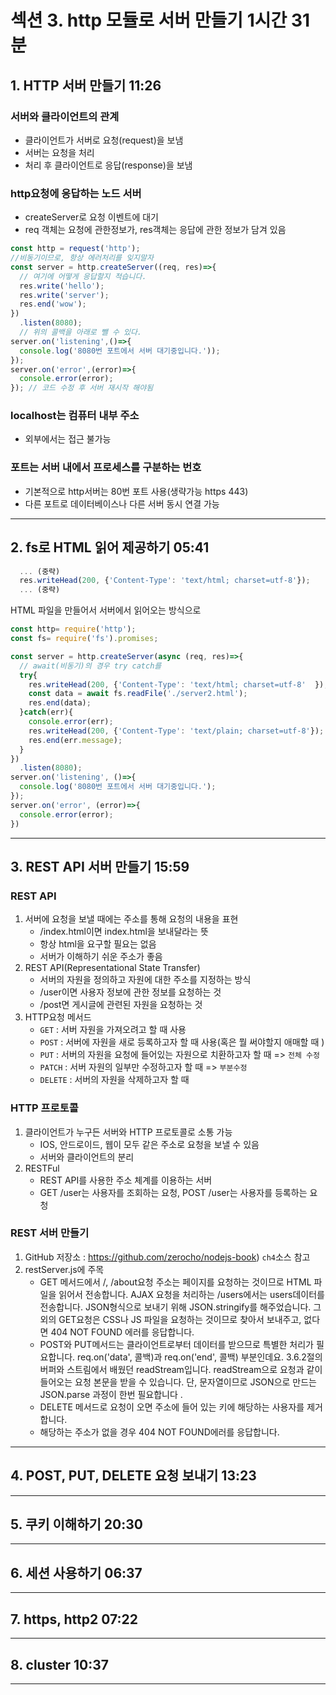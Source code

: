 # 섹션 3. http 모듈로 서버 만들기 1시간 31분
## 1. HTTP 서버 만들기 11:26
### 서버와 클라이언트의 관계
* 클라이언트가 서버로 요청(request)을 보냄
* 서버는 요청을 처리 
* 처리 후 클라이언트로 응답(response)을 보냄

### http요청에 응답하는 노드 서버 
* createServer로 요청 이벤트에 대기
* req 객체는 요청에 관한정보가, res객체는 응답에 관한 정보가 담겨 있음

```javascript
const http = request('http'); 
//비동기이므로, 항상 에러처리를 잊지말자
const server = http.createServer((req, res)=>{
  // 여기에 어떻게 응답할지 적습니다. 
  res.write('hello'); 
  res.write('server'); 
  res.end('wow');   
})
  .listen(8080); 
  // 위의 콜백을 아래로 뺄 수 있다. 
server.on('listening',()=>{
  console.log('8080번 포트에서 서버 대기중입니다.')); 
}); 
server.on('error',(error)=>{
  console.error(error); 
}); // 코드 수정 후 서버 재시작 해야됨
```

### localhost는 컴퓨터 내부 주소
  * 외부에서는 접근 불가능

### 포트는 서버 내에서 프로세스를 구분하는 번호 
  * 기본적으로 http서버는 80번 포트 사용(생략가능 https 443)
  * 다른 포트로 데이터베이스나 다른 서버 동시 연결 가능 
----------------------------
## 2. fs로 HTML 읽어 제공하기 05:41 
```javascript
  ... (중략)
  res.writeHead(200, {'Content-Type': 'text/html; charset=utf-8'}); 
  ... (중략)
```

HTML 파일을 만들어서 서버에서 읽어오는 방식으로 
```javascript
const http= require('http');
const fs= require('fs').promises;

const server = http.createServer(async (req, res)=>{
  // await(비동기)의 경우 try catch를 
  try{
    res.writeHead(200, {'Content-Type': 'text/html; charset=utf-8'  }); 
    const data = await fs.readFile('./server2.html'); 
    res.end(data); 
  }catch(err){
    console.error(err); 
    res.writeHead(200, {'Content-Type': 'text/plain; charset=utf-8'}); 
    res.end(err.message);
  }
})
  .listen(8080); 
server.on('listening', ()=>{
  console.log('8080번 포트에서 서버 대기중입니다.'); 
}); 
server.on('error', (error)=>{
  console.error(error); 
})
```

----------------------------
## 3. REST API 서버 만들기 15:59

### REST API
1. 서버에 요청을 보낼 때에는 주소를 통해 요청의 내용을 표현
    - /index.html이면 index.html을 보내달라는 뜻
    - 항상 html을 요구할 필요는 없음
    - 서버가 이해하기 쉬운 주소가 좋음
1. REST API(Representational State Transfer)
    - 서버의 자원을 정의하고 자원에 대한 주소를 지정하는 방식
    - /user이면 사용자 정보에 관한 정보를 요청하는 것 
    - /post면 게시글에 관련된 자원을 요청하는 것 
1. HTTP요청 메서드
    - `GET` : 서버 자원을 가져오려고 할 때 사용
    - `POST` : 서버에 자원을 새로 등록하고자 할 때 사용(혹은 뭘 써야할지 애매할 때 )    
    - `PUT` : 서버의 자원을 요청에 들어있는 자원으로 치환하고자 할 때 => `전체 수정`  
    - `PATCH` : 서버 자원의 일부만 수정하고자 할 때 => `부분수정`
    - `DELETE` : 서버의 자원을 삭제하고자 할 때 

### HTTP 프로토콜 
1. 클라이언트가 누구든 서버와 HTTP 프로토콜로 소통 가능 
    * IOS, 안드로이드, 웹이 모두 같은 주소로 요청을 보낼 수 있음
    * 서버와 클라이언트의 분리 
1. RESTFul
    * REST API를 사용한 주소 체계를 이용하는 서버 
    * GET /user는 사용자를 조회하는 요청, POST /user는 사용자를 등록하는 요청 

### REST 서버 만들기
1. GitHub 저장소 : https://github.com/zerocho/nodejs-book) `ch4`소스 참고 
1. restServer.js에 주목 
    * GET 메서드에서 /, /about요청 주소는 페이지를 요청하는 것이므로 HTML 파일을 읽어서 전송합니다. AJAX 요청을 처리하는 /users에서는 users데이터를 전송합니다. JSON형식으로 보내기 위해 JSON.stringify를 해주었습니다. 그 외의 GET요청은 CSS나 JS 파일을 요청하는 것이므로 찾아서 보내주고, 없다면 404 NOT FOUND 에러를 응답합니다. 
    * POST와 PUT메서드는 클라이언트로부터 데이터를 받으므로 특별한 처리가 필요합니다. req.on('data', 콜백)과 req.on('end', 콜백) 부분인데요. 3.6.2절의 버퍼와 스트림에서 배웠던 readStream입니다. readStream으로 요청과 같이 들어오는 요청 본문을 받을 수 있습니다. 단, 문자열이므로 JSON으로 만드는 JSON.parse 과정이 한번 필요합니다 .
    * DELETE 메서드로 요청이 오면 주소에 들어 있는 키에 해당하는 사용자를 제거합니다. 
    * 해당하는 주소가 없을 경우 404 NOT FOUND에러를 응답합니다. 
----------------------------
## 4. POST, PUT, DELETE 요청 보내기 13:23
----------------------------
## 5. 쿠키 이해하기 20:30
----------------------------
## 6. 세션 사용하기 06:37
----------------------------
## 7. https, http2  07:22
----------------------------
## 8. cluster 10:37 
----------------------------